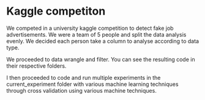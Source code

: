 # Kaggle competiton

We competed in a university kaggle competition to detect fake job advertisements. We were a team of 5 people and split the data analysis evenly. We decided each person take a column to analyse according to data type. 

We proceeded to data wrangle and filter. You can see the resulting code in their respective folders.

I then proceeded to code and run multiple experiments in the current_experiment folder with various machine learning techniques through cross validation using various machine techniques.
